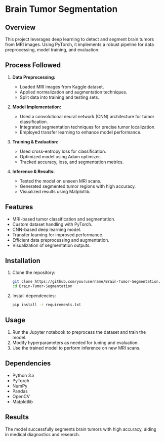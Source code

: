 # Brain Tumor Segmentation

## Overview
This project leverages deep learning to detect and segment brain tumors from MRI images. Using PyTorch, it implements a robust pipeline for data preprocessing, model training, and evaluation.

## Process Followed
1. **Data Preprocessing:**
   - Loaded MRI images from Kaggle dataset.
   - Applied normalization and augmentation techniques.
   - Split data into training and testing sets.

2. **Model Implementation:**
   - Used a convolutional neural network (CNN) architecture for tumor classification.
   - Integrated segmentation techniques for precise tumor localization.
   - Employed transfer learning to enhance model performance.

3. **Training & Evaluation:**
   - Used cross-entropy loss for classification.
   - Optimized model using Adam optimizer.
   - Tracked accuracy, loss, and segmentation metrics.

4. **Inference & Results:**
   - Tested the model on unseen MRI scans.
   - Generated segmented tumor regions with high accuracy.
   - Visualized results using Matplotlib.

## Features
- MRI-based tumor classification and segmentation.
- Custom dataset handling with PyTorch.
- CNN-based deep learning model.
- Transfer learning for improved performance.
- Efficient data preprocessing and augmentation.
- Visualization of segmentation outputs.

## Installation
1. Clone the repository:
   ```bash
   git clone https://github.com/yourusername/Brain-Tumor-Segmentation.git
   cd Brain-Tumor-Segmentation
   ```
2. Install dependencies:
   ```bash
   pip install -r requirements.txt
   ```

## Usage
1. Run the Jupyter notebook to preprocess the dataset and train the model.
2. Modify hyperparameters as needed for tuning and evaluation.
3. Use the trained model to perform inference on new MRI scans.

## Dependencies
- Python 3.x
- PyTorch
- NumPy
- Pandas
- OpenCV
- Matplotlib

## Results
The model successfully segments brain tumors with high accuracy, aiding in medical diagnostics and research.
